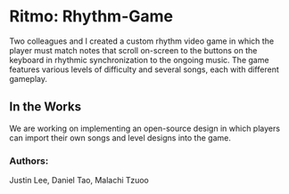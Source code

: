 Ritmo: Rhythm-Game
===
Two colleagues and I created a custom rhythm video game in which the player must match notes that scroll on-screen to the buttons on the keyboard in rhythmic synchronization to the ongoing music. The game features various levels of difficulty and several songs, each with different gameplay. 

In the Works
---
We are working on implementing an open-source design in which players can import their own songs and level designs into the game.

### Authors: ###
Justin Lee, Daniel Tao, Malachi Tzuoo
